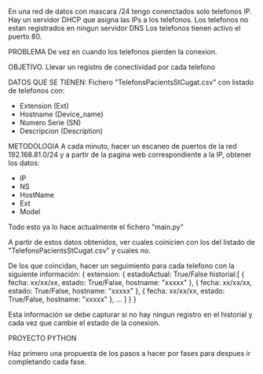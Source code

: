 En una red de datos con mascara /24 tengo conenctados solo telefonos IP. 
Hay un servidor DHCP que asigna las IPs a los telefonos. 
Los telefonos no estan registrados en ningun servidor DNS
Los telefonos tienen activo el puerto 80.


PROBLEMA
De vez en cuando los telefonos pierden la conexion.


OBJETIVO.
Llevar un registro de conectividad por cada telefono

DATOS QUE SE TIENEN:
Fichero "TelefonsPacientsStCugat.csv" con listado de telefonos con:
- Extension (Ext)
- Hostname (Device_name)
- Numero Serie (SN)
- Descripcion (Description)


METODOLOGIA
A cada minuto, hacer un escaneo de puertos de la red 192.168.81.0/24 y a partir de la pagina web correspondiente a la IP,  obtener los datos:
- IP
- NS
- HostName
- Ext
- Model

Todo esto ya lo hace actualmente el fichero "main.py"


A partir de estos datos obtenidos, ver cuales coinicien con los del listado de "TelefonsPacientsStCugat.csv" y cuales no.

De los que coincidan, hacer un seguimiento para cada telefono con la siguiente información:
{
   extension: {
      estadoActual: True/False
      historial:[
         { fecha: xx/xx/xx, estado: True/False, hostname: "xxxxx" },
         { fecha: xx/xx/xx, estado: True/False, hostname: "xxxxx" },
         { fecha: xx/xx/xx, estado: True/False, hostname: "xxxxx" },
         ...
      ]
   }
}

Esta información se debe capturar si no hay ningun registro en el historial y cada vez que cambie el estado de la conexion.





PROYECTO PYTHON

Haz primero una propuesta de los pasos a hacer por fases para despues ir completando cada fase.
